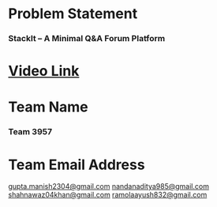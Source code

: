 # Problem Statement 
### StackIt – A Minimal Q&A Forum Platform

# [Video Link](https://youtu.be/G2VK4IR5seE)

# Team Name
### Team 3957

# Team Email Address
gupta.manish2304@gmail.com
nandanaditya985@gmail.com
shahnawaz04khan@gmail.com
ramolaayush832@gmail.com

